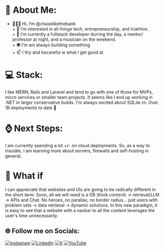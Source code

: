# 💫 About Me:
+ 🧑🏻‍💻 Hi, I’m @chaselikethebank<br>+ 🚀 I’m interested in all things tech, entrepreneurship, and triathlon.<br>+ 🌱 I’m currently a fullstack developer durring the day, a mentor/ professor at night, and a musician on the weekend. <br>+ 👽 I’m am always building something.<br>+ 📫 I ltry and becareful w what I get good at. <br>
# 💻 Stack:
I like MERN, Rails and Laravel and tend to go with one of those for MVPs, micro services or smaller team projects. It seems like I end up working in .NET in larger conservative builds. I'm always excited about SQLite rn. Over 1B deployments to date 🚀
# ⌚ Next Steps:
I am currently spending a lot +/- on cloud deployments. So, as a way to insulate, I am learning more about servers, firewalls and self-hosting in general.
# 🚀 What if 
I can appreciate that websites and UIs are going to be radically different in the short term. Soon, all we will need is a DB (think content) → retrieval/LLM → APIs and Chat. No heroes, no parallax, no border radius... just users with problem sets → data retrieval → dynamic solutions. In this new paradigm, it is easy to see that a website with a navbar to all the content leverages the user's time unnecessarily.

<!--
# 📊 GitHub Stats:
![](https://github-readme-stats.vercel.app/api?username=chaselikethebank&theme=dark&hide_border=false&include_all_commits=false&count_private=false)<br/>
![](https://github-readme-streak-stats.herokuapp.com/?user=chaselikethebank&theme=dark&hide_border=false)<br/>
-->

## 🌐 Follow me on Socials:
[![Instagram](https://img.shields.io/badge/Instagram-%23E4405F.svg?logo=Instagram&logoColor=white)](https://instagram.com/veryjazzed) [![LinkedIn](https://img.shields.io/badge/LinkedIn-%230077B5.svg?logo=linkedin&logoColor=white)](https://linkedin.com/in/https://www.linkedin.com/in/chase-demaster/) [![X](https://img.shields.io/badge/X-black.svg?logo=X&logoColor=white)](https://x.com/veryjazzed) [![YouTube](https://img.shields.io/badge/YouTube-%23FF0000.svg?logo=YouTube&logoColor=white)](https://youtube.com/@veryjazzed) 

<!--  
[![](https://visitcount.itsvg.in/api?id=chaselikethebank&icon=0&color=0)](https://visitcount.itsvg.in)
-->


